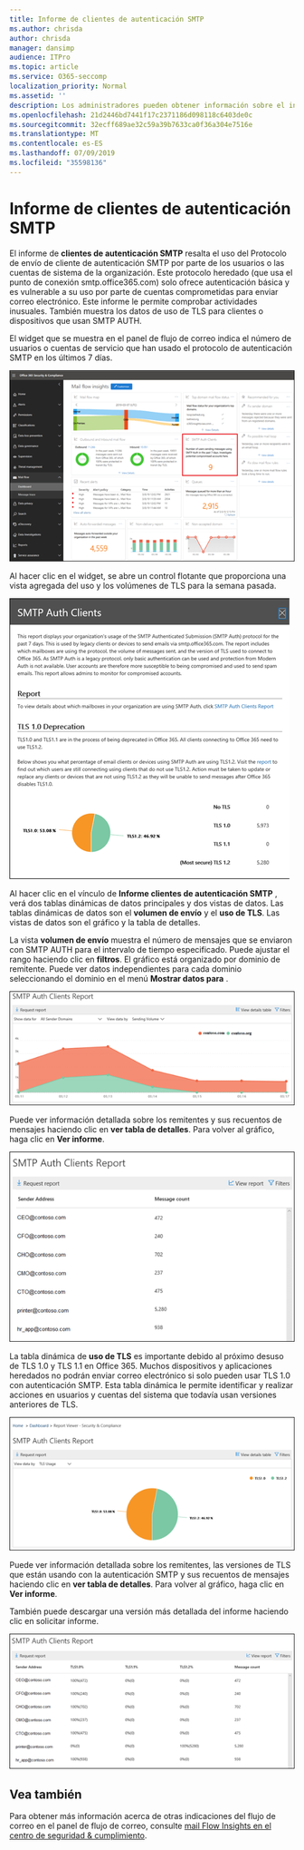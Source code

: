 ```yaml
---
title: Informe de clientes de autenticación SMTP
ms.author: chrisda
author: chrisda
manager: dansimp
audience: ITPro
ms.topic: article
ms.service: O365-seccomp
localization_priority: Normal
ms.assetid: ''
description: Los administradores pueden obtener información sobre el informe de clientes de autenticación SMTP en el panel de flujo de correo en el centro de seguridad & cumplimiento.
ms.openlocfilehash: 21d2446bd7441f17c2371186d098118c6403de0c
ms.sourcegitcommit: 32ecff689ae32c59a39b7633ca0f36a304e7516e
ms.translationtype: MT
ms.contentlocale: es-ES
ms.lasthandoff: 07/09/2019
ms.locfileid: "35598136"
---
```

# <a name="smtp-auth-clients-report"></a>Informe de clientes de autenticación SMTP

El informe de **clientes de autenticación SMTP** resalta el uso del Protocolo de envío de cliente de autenticación SMTP por parte de los usuarios o las cuentas de sistema de la organización. Este protocolo heredado (que usa el punto de conexión smtp.office365.com) solo ofrece autenticación básica y es vulnerable a su uso por parte de cuentas comprometidas para enviar correo electrónico.  Este informe le permite comprobar actividades inusuales. También muestra los datos de uso de TLS para clientes o dispositivos que usan SMTP AUTH.

El widget que se muestra en el panel de flujo de correo indica el número de usuarios o cuentas de servicio que han usado el protocolo de autenticación SMTP en los últimos 7 días.

![El informe de clientes de autenticación SMTP del panel de flujo de correo en el centro de seguridad & cumplimiento](media/smtp-auth-clients-report-selected.png)

Al hacer clic en el widget, se abre un control flotante que proporciona una vista agregada del uso y los volúmenes de TLS para la semana pasada.

![El control flotante en el informe de clientes de autenticación SMTP](media/smtp-auth-clients-flyout.png)

Al hacer clic en el vínculo de **Informe clientes de autenticación SMTP** , verá dos tablas dinámicas de datos principales y dos vistas de datos. Las tablas dinámicas de datos son el **volumen de envío** y el **uso de TLS**. Las vistas de datos son el gráfico y la tabla de detalles.

La vista **volumen de envío** muestra el número de mensajes que se enviaron con SMTP AUTH para el intervalo de tiempo especificado. Puede ajustar el rango haciendo clic en **filtros**. El gráfico está organizado por dominio de remitente. Puede ver datos independientes para cada dominio seleccionando el dominio en el menú **Mostrar datos para** .

![Envío de volumen en el informe de clientes de autenticación SMTP](media/smtp-auth-clients-report-sending-volume.png)

Puede ver información detallada sobre los remitentes y sus recuentos de mensajes haciendo clic en **ver tabla de detalles**. Para volver al gráfico, haga clic en **Ver informe**.

![Tabla de detalles para enviar el volumen en el informe de clientes de autenticación SMTP](media/smtp-auth-clients-report-details-sending-volume.png)

La tabla dinámica de **uso de TLS** es importante debido al próximo desuso de TLS 1.0 y TLS 1.1 en Office 365. Muchos dispositivos y aplicaciones heredados no podrán enviar correo electrónico si solo pueden usar TLS 1.0 con autenticación SMTP. Esta tabla dinámica le permite identificar y realizar acciones en usuarios y cuentas del sistema que todavía usan versiones anteriores de TLS.

![Uso de TLS en el informe de clientes de autenticación SMTP](media/smtp-auth-clients-report-tls-usage.png)

Puede ver información detallada sobre los remitentes, las versiones de TLS que están usando con la autenticación SMTP y sus recuentos de mensajes haciendo clic en **ver tabla de detalles**. Para volver al gráfico, haga clic en **Ver informe**.

También puede descargar una versión más detallada del informe haciendo clic en solicitar informe.

![Tabla de detalles del uso de TLS en el informe de clientes de autenticación SMTP](media/smtp-auth-clients-report-details-tls-usage.png)

## <a name="see-also"></a>Vea también

Para obtener más información acerca de otras indicaciones del flujo de correo en el panel de flujo de correo, consulte [mail Flow Insights en el centro de seguridad & cumplimiento](mail-flow-insights-v2.md).
